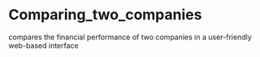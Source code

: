 # Comparing_two_companies
compares the financial performance of two companies in a user-friendly web-based interface
